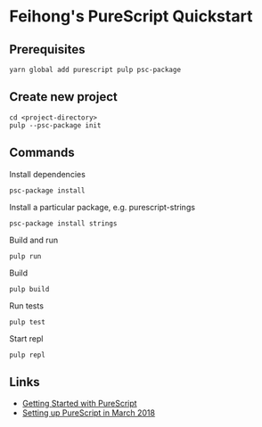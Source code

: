 # Feihong's PureScript Quickstart

## Prerequisites

    yarn global add purescript pulp psc-package

## Create new project

    cd <project-directory>
    pulp --psc-package init

## Commands

Install dependencies

    psc-package install

Install a particular package, e.g. purescript-strings

    psc-package install strings

Build and run 

    pulp run

Build

    pulp build

Run tests

    pulp test

Start repl

    pulp repl

## Links

- [Getting Started with PureScript](https://github.com/purescript/documentation/blob/master/guides/Getting-Started.md#getting-started-with-purescript)
- [Setting up PureScript in March 2018](https://qiita.com/kimagure/items/570e6f2bbce5b4724564)

